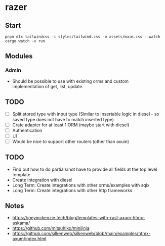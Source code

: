 # razer

## Start

```
pnpm dlx tailwindcss -i styles/tailwind.css -o assets/main.css --watch
cargo watch -x run
```

## Modules

### Admin

- Should be possible to use with existing orms and custom implementation of get, list, update.

## TODO
- [ ] Split stored type with input type (Similar to Insertable logic in diesel - so saved type does not have to match inserted type)
- [ ] Crate adapter for at least 1 ORM (maybe start with diesel)
- [ ] Authentication
- [ ] UI
- [ ] Would be nice to support other routers (other than axum)

## TODO
- Find out how to do partials/not have to provide all fields at the top level template
- Create integration with diesel
- Long Term: Create integrations with other orms/examples with sqlx
- Long Term: Create integrations with other http frameworks

## Notes

- https://joeymckenzie.tech/blog/templates-with-rust-axum-htmx-askama/
- https://github.com/mitsuhiko/minijinja
- https://github.com/silkenweb/silkenweb/blob/main/examples/htmx-axum/index.html
